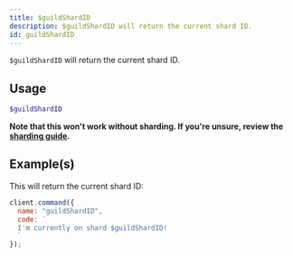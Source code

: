 ```yaml
---
title: $guildShardID
description: $guildShardID will return the current shard ID.
id: guildShardID
---
```


`$guildShardID` will return the current shard ID.

## Usage

```php
$guildShardID
```

**Note that this won't work without sharding. If you're unsure, review the [sharding guide](../../guides/client/6sharding.md).**

## Example(s)

This will return the current shard ID:

```javascript
client.command({
  name: "guildShardID",
  code: `
  I'm currently on shard $guildShardID!
  `
});
```
